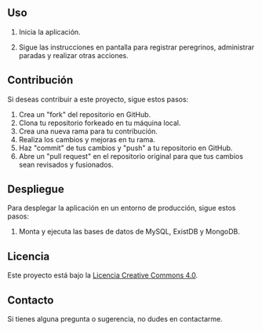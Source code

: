 ## Uso

1. Inicia la aplicación.

2. Sigue las instrucciones en pantalla para registrar peregrinos, administrar paradas y realizar otras acciones.

## Contribución

Si deseas contribuir a este proyecto, sigue estos pasos:

1. Crea un "fork" del repositorio en GitHub.
2. Clona tu repositorio forkeado en tu máquina local.
3. Crea una nueva rama para tu contribución.
4. Realiza los cambios y mejoras en tu rama.
5. Haz "commit" de tus cambios y "push" a tu repositorio en GitHub.
6. Abre un "pull request" en el repositorio original para que tus cambios sean revisados y fusionados.

## Despliegue

Para desplegar la aplicación en un entorno de producción, sigue estos pasos:

1. Monta y ejecuta las bases de datos de MySQL, ExistDB y MongoDB.

## Licencia

Este proyecto está bajo la [Licencia Creative Commons 4.0](LICENSE-CC-BY-NC-4.0.md).


## Contacto

Si tienes alguna pregunta o sugerencia, no dudes en contactarme.

